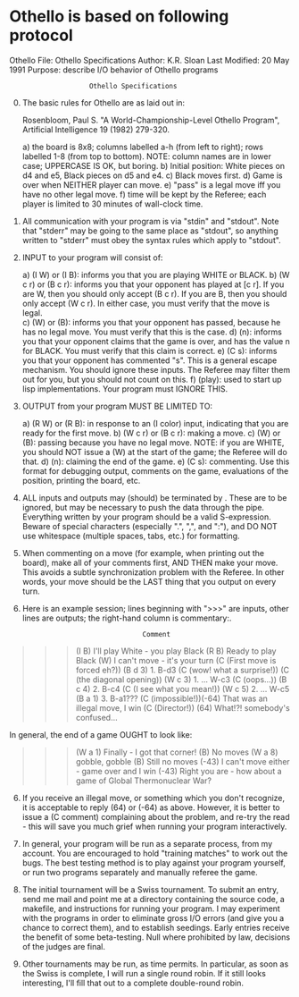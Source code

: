 Othello is based on following protocol
==========================================================================================================================

Othello
File: Othello Specifications
Author: K.R. Sloan
Last Modified: 20 May 1991
Purpose: describe I/O behavior of Othello programs

                        Othello Specifications

0) The basic rules for Othello are as laid out in:

    Rosenbloom, Paul S. "A World-Championship-Level Othello Program",
    Artificial Intelligence 19 (1982) 279-320.

    a) the board is 8x8;
       columns labelled a-h (from left to right);
       rows labelled 1-8 (from top to bottom).
       NOTE: column names are in lower case; UPPERCASE IS OK, but boring.
    b) Initial position:
       White pieces on d4 and e5,
       Black pieces on d5 and e4.
    c) Black moves first.
    d) Game is over when NEITHER player can move.
    e) "pass" is a legal move iff you have no other legal move.
    f) time will be kept by the Referee; each player is limited to
       30 minutes of wall-clock time.

1) All communication with your program is via "stdin" and "stdout".  Note
that "stderr" may be going to the same place as "stdout", so anything
written to "stderr" must obey the syntax rules which apply to "stdout".

2) INPUT to your program will consist of:

    a) (I W) or (I B): informs you that you are playing WHITE or BLACK.
    b) (W c r) or (B c r): informs you that your opponent has played at
        [c r].  If you are W, then you should only accept (B c r).  If you
        are B, then you should only accept (W c r).  In either case, you
        must verify that the move is legal.  
    c) (W) or (B): informs you that your opponent has passed, because he has
        no legal move.  You must verify that this is the case.
    d) (n): informs you that your opponent claims that the game is over,
        and has the value n for BLACK.  You must verify that this claim is
        correct.
    e) (C s): informs you that your opponent has commented "s".  This is
        a general escape mechanism.  You should ignore these inputs.
        The Referee may filter them out for you, but you should not
        count on this.
    f) (play): used to start up lisp implementations.  Your program
        must IGNORE THIS.

3) OUTPUT from your program MUST BE LIMITED TO:

    a) (R W) or (R B): in response to an (I color) input, indicating
        that you are ready for the first move.
    b) (W c r) or (B c r): making a move. 
    c) (W) or (B): passing because you have no legal move.
       NOTE: if you are WHITE, you should NOT issue a (W) at the
       start of the game; the Referee will do that.
    d) (n): claiming the end of the game.
    e) (C s): commenting.  Use this format for debugging output, comments
        on the game, evaluations of the position, printing the board, etc.  

4) ALL inputs and outputs may (should) be terminated by <nl>.  These are to
be ignored, but may be necessary to push the data through the pipe.
Everything written by your program should be a valid S-expression.  Beware
of special characters (especially ".", ",", and ":"), and DO NOT use
whitespace (multiple spaces, tabs, etc.) for formatting.

5) When commenting on a move (for example, when printing out the board),
make all of your comments first, AND THEN make your move.  This avoids a
subtle synchronization problem with the Referee.  In other words, your
move should be the LAST thing that you output on every turn.

6) Here is an example session; lines beginning with ">>>" are inputs, other
lines are outputs; the right-hand column is commentary:.

                                     Comment   
>>>(I B)                         I'll play White - you play Black
(R B)                            Ready to play Black 
>>>(W)                           I can't move - it's your turn
(C (First move is forced eh?))
(B d 3)                                  1. B-d3
>>>(C (wow! what a surprise!))
>>>(C (the diagonal opening)) (W c 3)    1. ...   W-c3
(C (oops...)) (B c 4)                    2. B-c4
>>>(C (I see what you mean!)) (W c 5)    2. ...   W-c5
(B a 1)                                  3. B-a1??? 
>>>(C (impossible!))(-64)                That was an illegal move, I win
(C (Director!)) (64)                     What!?! somebody's confused...


In general, the end of a game OUGHT to look like:

>>>(W a 1)                        Finally - I got that corner!
(B)                               No moves
>>>(W a 8)                        gobble, gobble
(B)                               Still no moves
>>>(-43)                          I can't move either - game over and I win
(-43)                             Right you are - how about a game of
                                    Global Thermonuclear War?

6) If you receive an illegal move, or something which you don't
recognize, it is acceptable to reply (64) or (-64) as above.  However,
it is better to issue a (C comment) complaining about the problem, and
re-try the read - this will save you much grief when running your
program interactively.

7) In general, your program will be run as a separate process, from my
account.  You are encouraged to hold "training matches" to work out the
bugs.  The best testing method is to play against your program yourself,
or run two programs separately and manually referee the game.

8) The initial tournament will be a Swiss tournament.  To submit an
entry, send me mail and point me at a directory containing the source
code, a makefile, and instructions for running your program.  I may
experiment with the programs in order to eliminate gross I/O errors (and
give you a chance to correct them), and to establish seedings.  Early
entries receive the benefit of some beta-testing.  Null where prohibited
by law, decisions of the judges are final.

9) Other tournaments may be run, as time permits.  In particular, as
soon as the Swiss is complete, I will run a single round robin.  If it
still looks interesting, I'll fill that out to a complete double-round
robin.
